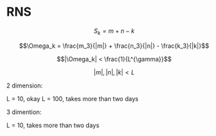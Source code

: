 # RNS


$$S_k = m + n -k$$

$$\Omega_k = \frac{m_3}{|m|} + \frac{n_3}{|n|} - \frac{k_3}{|k|}$$

$$|\Omega_k| < \frac{1}{L^{\gamma}}$$

$$|m|, |n|, |k| < L$$



2 dimension:

L = 10, okay
L = 100, takes more than two days

3 dimention:

L = 10, takes more than two days
